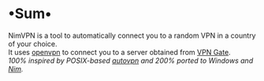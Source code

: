 # •Sum•
NimVPN is a tool to automatically connect you to a random VPN in a country of your choice.  
It uses [openvpn](https://github.com/OpenVPN/openvpn) to connect you to a server obtained from [VPN Gate](http://www.vpngate.net/en/).  
_100% inspired by POSIX-based [autovpn](https://github.com/adtac/autovpn) and 200% ported to Windows and [Nim](http://nim-lang.org)._
